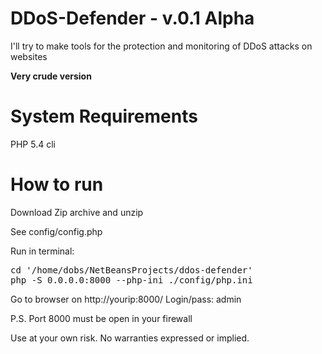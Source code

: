 DDoS-Defender - v.0.1 Alpha
=============

I'll try to make tools for the protection and monitoring of DDoS attacks on websites


<b>Very crude version</b>





System Requirements
===================
PHP 5.4 cli


How to run
==========
Download Zip archive and unzip

See config/config.php

Run in terminal:
<pre>
cd '/home/dobs/NetBeansProjects/ddos-defender'
php -S 0.0.0.0:8000 --php-ini ./config/php.ini
</pre>

Go to browser on http://yourip:8000/
Login/pass: admin

P.S. Port 8000 must be open in your firewall


Use at your own risk. No warranties expressed or implied.



